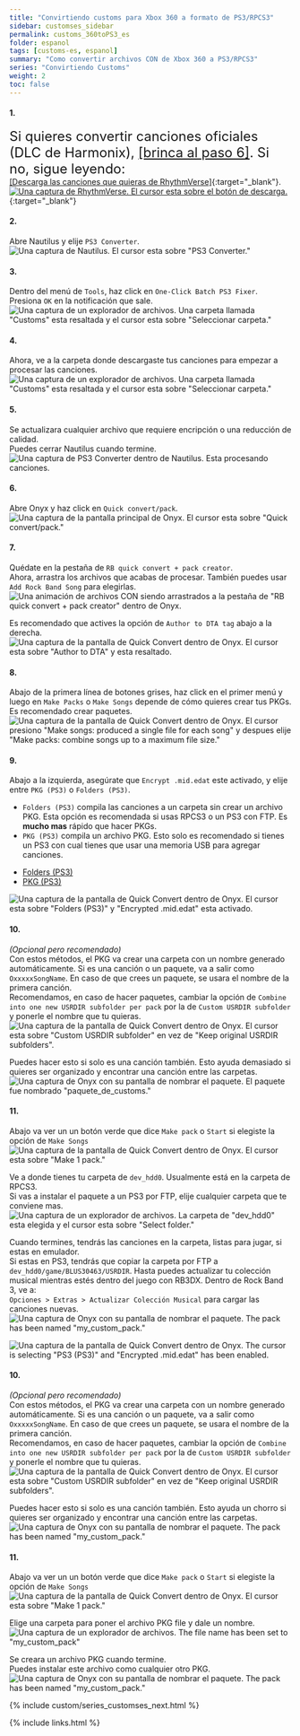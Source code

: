 ```yaml
---
title: "Convirtiendo customs para Xbox 360 a formato de PS3/RPCS3"
sidebar: customses_sidebar
permalink: customs_360toPS3_es
folder: espanol
tags: [customs-es, espanol]
summary: "Como convertir archivos CON de Xbox 360 a PS3/RPCS3"
series: "Convirtiendo Customs"
weight: 2
toc: false
---
```


#### 1.
<span style="font-size:x-large;">Si quieres convertir canciones oficiales (DLC de Harmonix), [[brinca al paso 6]](customs_360toPS3_es#6). Si no, sigue leyendo:</span>
<br>
[[Descarga las canciones que quieras de RhythmVerse]](https://rhythmverse.co/songfiles/game/rb3xbox){:target="_blank"}.  
[![Una captura de RhythmVerse. El cursor esta sobre el botón de descarga.](https://carlmylo.github.io/rb3-pc/images/xtra/customs/rhythmverse.png)](https://rhythmverse.co/songfiles/game/rb3xbox "RhythmVerse"){:target="_blank"}

#### 2.
Abre Nautilus y elije `PS3 Converter`.  
![Una captura de Nautilus. El cursor esta sobre "PS3 Converter."](https://carlmylo.github.io/rb3-pc/images/xtra/customs/nautilushomeps3.png "Nautilus")

#### 3.
Dentro del menú de `Tools`, haz click en `One-Click Batch PS3 Fixer`.  
Presiona `OK` en la notificación que sale.  
![Una captura de un explorador de archivos. Una carpeta llamada "Customs" esta resaltada y el cursor esta sobre "Seleccionar carpeta."](https://carlmylo.github.io/rb3-pc/images/xtra/customs/nautilusps3oneclick.png "Select the folder where your CON files are")

#### 4.
Ahora, ve a la carpeta donde descargaste tus canciones para empezar a procesar las canciones.  
![Una captura de un explorador de archivos. Una carpeta llamada "Customs" esta resaltada y el cursor esta sobre "Seleccionar carpeta."](https://carlmylo.github.io/rb3-pc/images/xtra/customs/selectconfolderes.png "Select the folder where your CON files are")

#### 5.
Se actualizara cualquier archivo que requiere encripción o una reducción de calidad.  
Puedes cerrar Nautilus cuando termine.  
![Una captura de PS3 Converter dentro de Nautilus. Esta procesando canciones.](https://carlmylo.github.io/rb3-pc/images/xtra/customs/nautilusps3fixerdone.png "PS3 Converter")

#### 6.
Abre Onyx y haz click en `Quick convert/pack`.  
![Una captura de la pantalla principal de Onyx. El cursor esta sobre "Quick convert/pack."](https://carlmylo.github.io/rb3-pc/images/xtra/customs/onyxhomequick.png "Onyx Console")

#### 7.
Quédate en la pestaña de `RB quick convert + pack creator`.  
Ahora, arrastra los archivos que acabas de procesar. También puedes usar `Add Rock Band Song` para elegirlas.  
![Una animación de archivos CON siendo arrastrados a la pestaña de "RB quick convert + pack creator" dentro de Onyx.](https://carlmylo.github.io/rb3-pc/images/xtra/customs/onyxdraganddrop.gif "Quick Convert")

Es recomendado que actives la opción de `Author to DTA tag` abajo a la derecha.  
![Una captura de la pantalla de Quick Convert dentro de Onyx. El cursor esta sobre "Author to DTA" y esta resaltado.](https://carlmylo.github.io/rb3-pc/images/xtra/customs/onyxauthor.png "Quick Convert")


#### 8.
Abajo de la primera línea de botones grises, haz click en el primer menú y luego en `Make Packs` o `Make Songs` depende de cómo quieres crear tus PKGs. Es recomendado crear paquetes.  
![Una captura de la pantalla de Quick Convert dentro de Onyx. El cursor presiono "Make songs: produced a single file for each song" y despues elije "Make packs: combine songs up to a maximum file size."](https://carlmylo.github.io/rb3-pc/images/xtra/customs/onyxmakepacks.png "Quick Convert")

#### 9.
Abajo a la izquierda, asegúrate que `Encrypt .mid.edat` este activado, y elije entre `PKG (PS3)` o `Folders (PS3)`. 
* `Folders (PS3)` compila las canciones a un carpeta sin crear un archivo PKG. Esta opción es recomendada si usas RPCS3 o un PS3 con FTP. Es **mucho mas** rápido que hacer PKGs.
* `PKG (PS3)` compila un archivo PKG. Esto solo es recomendado si tienes un PS3 con cual tienes que usar una memoria USB para agregar canciones.

<ul id="profileTabs" class="nav nav-tabs">
    <li class="active"><a href="#folders" data-toggle="tab">Folders (PS3)</a></li>
    <li><a href="#pkg" data-toggle="tab">PKG (PS3)</a></li>
</ul>
  <div class="tab-content">
<div role="tabpanel" class="tab-pane active" id="folders">
<img src="https://carlmylo.github.io/rb3-pc/images/xtra/customs/onyxoutfolderes.png" alt="Una captura de la pantalla de Quick Convert dentro de Onyx. El cursor esta sobre &quot;Folders (PS3)&quot; y &quot;Encrypted .mid.edat&quot; esta activado." title="Quick Convert">
<h4>10.</h4>
<p><em>(Opcional pero recomendado)</em><br>
Con estos métodos, el PKG va crear una carpeta con un nombre generado automáticamente. Si es una canción o un paquete, va a salir como <code>OxxxxxSongName</code>. En caso de que crees un paquete, se usara el nombre de la primera canción.<br>
Recomendamos, en caso de hacer paquetes, cambiar la opción de <code>Combine into one new USRDIR subfolder per pack</code> por la de <code>Custom USRDIR subfolder</code> y ponerle el nombre que tu quieras.<br>
<img src="https://carlmylo.github.io/rb3-pc/images/xtra/customs/onyxfoldernamerpcs3es.png" alt="Una captura de la pantalla de Quick Convert dentro de Onyx. El cursor esta sobre &quot;Custom USRDIR subfolder&quot; en vez de &quot;Keep original USRDIR subfolders&quot;." title="Quick Convert"></p>
<p>Puedes hacer esto si solo es una canción también. Esto ayuda demasiado si quieres ser organizado y encontrar una canción entre las carpetas.<br>
<img src="https://carlmylo.github.io/rb3-pc/images/xtra/customs/onyxnamepackes.png" alt="Una captura de Onyx con su pantalla de nombrar el paquete. El paquete fue nombrado &quot;paquete_de_customs.&quot;" title="Quick Convert"></p>
<h4>11.</h4>
<p>Abajo va ver un un botón verde que dice <code>Make pack</code> o <code>Start</code> si elegiste la opción de <code>Make Songs</code><br>
<img src="https://carlmylo.github.io/rb3-pc/images/xtra/customs/onyxmakepackrpcs3es.png" alt="Una captura de la pantalla de Quick Convert dentro de Onyx. El cursor esta sobre &quot;Make 1 pack.&quot;" title="Quick Convert"></p>
<p>Ve a donde tienes tu carpeta de <code>dev_hdd0</code>. Usualmente está en la carpeta de RPCS3.<br>
Si vas a instalar el paquete a un PS3 por FTP, elije cualquier carpeta que te conviene mas.<br>
<img src="https://carlmylo.github.io/rb3-pc/images/xtra/customs/savefolderes.png" alt="Una captura de un explorador de archivos. La carpeta de &quot;dev_hdd0&quot; esta elegida y el cursor esta sobre &quot;Select folder.&quot;" title="Select Folder"></p>
<p>Cuando termines, tendrás las canciones en la carpeta, listas para jugar, si estas en emulador.<br>
Si estas en PS3, tendrás que copiar la carpeta por FTP a <code>dev_hdd0/game/BLUS30463/USRDIR</code>.
Hasta puedes actualizar tu colección musical mientras estés dentro del juego con RB3DX. Dentro de Rock Band 3, ve a:<br>
<code>Opciones &gt; Extras &gt; Actualizar Colección Musical</code> para cargar las canciones nuevas.<br>
<img src="https://carlmylo.github.io/rb3-pc/images/xtra/customs/onyxcreatedrpcs3es.png" alt="Una captura de Onyx con su pantalla de nombrar el paquete. The pack has been named &quot;my_custom_pack.&quot;" title="Quick Convert"></p>


</div>
<div role="tabpanel" class="tab-pane" id="pkg">
<img src="https://carlmylo.github.io/rb3-pc/images/xtra/customs/onyxoutpkges.png" alt="Una captura de la pantalla de Quick Convert dentro de Onyx. The cursor is selecting &quot;PS3 (PS3)&quot; and &quot;Encrypted .mid.edat&quot; has been enabled." title="Quick Convert">
<h4>10.</h4>
<p><em>(Opcional pero recomendado)</em><br>
Con estos métodos, el PKG va crear una carpeta con un nombre generado automáticamente. Si es una canción o un paquete, va a salir como <code>OxxxxxSongName</code>. En caso de que crees un paquete, se usara el nombre de la primera canción.<br>
Recomendamos, en caso de hacer paquetes, cambiar la opción de <code>Combine into one new USRDIR subfolder per pack</code> por la de <code>Custom USRDIR subfolder</code> y ponerle el nombre que tu quieras.<br>
<img src="https://carlmylo.github.io/rb3-pc/images/xtra/customs/onyxfoldernamepkges.png" alt="Una captura de la pantalla de Quick Convert dentro de Onyx. El cursor esta sobre &quot;Custom USRDIR subfolder&quot; en vez de &quot;Keep original USRDIR subfolders&quot;." title="Quick Convert"></p>
<p>Puedes hacer esto si solo es una canción también. Esto ayuda un chorro si quieres ser organizado y encontrar una canción entre las carpetas.<br>
<img src="https://carlmylo.github.io/rb3-pc/images/xtra/customs/onyxnamepackes.png" alt="Una captura de Onyx con su pantalla de nombrar el paquete. The pack has been named &quot;my_custom_pack.&quot;" title="Quick Convert"></p>
<h4>11.</h4>
<p>Abajo va ver un un botón verde que dice <code>Make pack</code> o <code>Start</code> si elegiste la opción de <code>Make Songs</code><br>
<img src="https://carlmylo.github.io/rb3-pc/images/xtra/customs/onyxmakepackpkges.png" alt="Una captura de la pantalla de Quick Convert dentro de Onyx. El cursor esta sobre &quot;Make 1 pack.&quot;" title="Quick Convert"></p>
<p>Elige una carpeta para poner el archivo PKG file y dale un nombre.<br>
<img src="https://carlmylo.github.io/rb3-pc/images/xtra/customs/savepkges.png" alt="Una captura de un explorador de archivos. The file name has been set to &quot;my_custom_pack&quot;" title="Select Folder"></p>
<p>Se creara un archivo PKG cuando termine.<br>
Puedes instalar este archivo como cualquier otro PKG.<br>
<img src="https://carlmylo.github.io/rb3-pc/images/xtra/customs/onyxcreatedpkges.png" alt="Una captura de Onyx con su pantalla de nombrar el paquete. The pack has been named &quot;my_custom_pack.&quot;" title="Quick Convert"></p>

</div>
</div>

{% include custom/series_customses_next.html %}

{% include links.html %}
